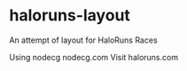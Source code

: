 # haloruns-layout
An attempt of layout for HaloRuns Races

Using nodecg nodecg.com
Visit haloruns.com
